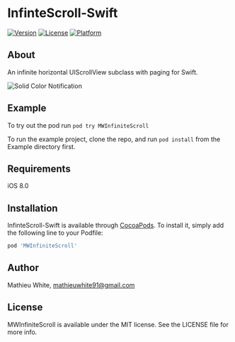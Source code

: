 # InfinteScroll-Swift

[![Version](https://img.shields.io/cocoapods/v/MWInfiniteScroll.svg?style=flat)](http://cocoapods.org/pods/MWInfiniteScroll)
[![License](https://img.shields.io/cocoapods/l/MWInfiniteScroll.svg?style=flat)](http://cocoapods.org/pods/MWInfiniteScroll)
[![Platform](https://img.shields.io/cocoapods/p/MWInfiniteScroll.svg?style=flat)](http://cocoapods.org/pods/MWInfiniteScroll)

## About

An infinite horizontal UIScrollView subclass with paging for Swift.

![Solid Color Notification](https://raw.githubusercontent.com/MathieuWhite/InifinteScroll-Swift/master/demo.gif?token=ABl_x3bbjO2ucduLRArI19gW6C2rE7A0ks5XRjuHwA%3D%3D)


## Example

To try out the pod run `pod try MWInfiniteScroll`

To run the example project, clone the repo, and run `pod install` from the Example directory first.

## Requirements

iOS 8.0

## Installation

InfinteScroll-Swift is available through [CocoaPods](http://cocoapods.org). To install it, simply add the following line to your Podfile:

```ruby
pod 'MWInfiniteScroll'
```

## Author

Mathieu White, mathieuwhite91@gmail.com

## License

MWInfiniteScroll is available under the MIT license. See the LICENSE file for more info.

